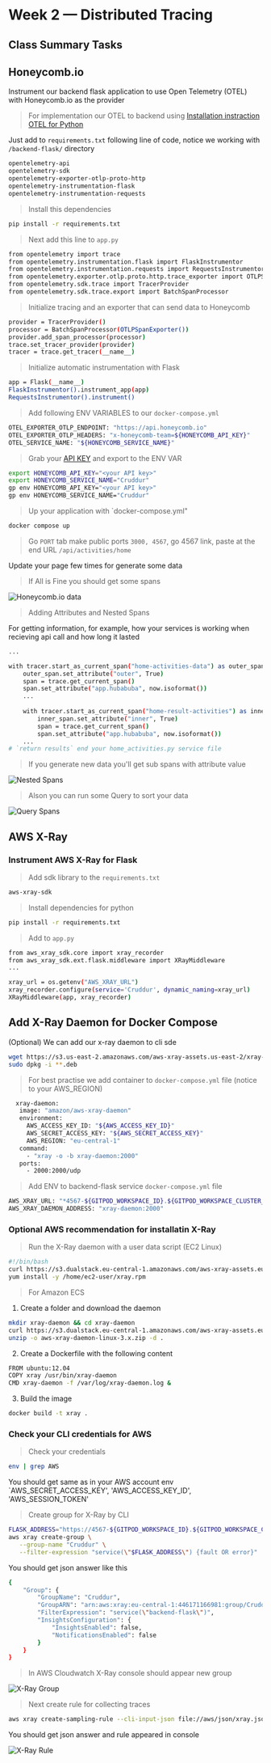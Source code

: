 # Week 2 — Distributed Tracing

## Class Summary Tasks

## Honeycomb.io

Instrument our backend flask application to use Open Telemetry (OTEL) with Honeycomb.io as the provider

> For implementation our OTEL to backend using [Installation instraction OTEL for Python](https://docs.honeycomb.io/getting-data-in/opentelemetry/python/)

Just add to `requirements.txt` following line of code, notice we working with `/backend-flask/` directory 

```sh
opentelemetry-api 
opentelemetry-sdk 
opentelemetry-exporter-otlp-proto-http 
opentelemetry-instrumentation-flask 
opentelemetry-instrumentation-requests
```

> Install this dependencies

```sh
pip install -r requirements.txt
```

> Next add this line to `app.py` 

```sh
from opentelemetry import trace
from opentelemetry.instrumentation.flask import FlaskInstrumentor
from opentelemetry.instrumentation.requests import RequestsInstrumentor
from opentelemetry.exporter.otlp.proto.http.trace_exporter import OTLPSpanExporter
from opentelemetry.sdk.trace import TracerProvider
from opentelemetry.sdk.trace.export import BatchSpanProcessor
```

> Initialize tracing and an exporter that can send data to Honeycomb

```sh
provider = TracerProvider()
processor = BatchSpanProcessor(OTLPSpanExporter())
provider.add_span_processor(processor)
trace.set_tracer_provider(provider)
tracer = trace.get_tracer(__name__)
```

> Initialize automatic instrumentation with Flask

```sh
app = Flask(__name__)
FlaskInstrumentor().instrument_app(app)
RequestsInstrumentor().instrument()
```

> Add following ENV VARIABLES to our `docker-compose.yml`

```sh
OTEL_EXPORTER_OTLP_ENDPOINT: "https://api.honeycomb.io"
OTEL_EXPORTER_OTLP_HEADERS: "x-honeycomb-team=${HONEYCOMB_API_KEY}"
OTEL_SERVICE_NAME: "${HONEYCOMB_SERVICE_NAME}"
```

> Grab your [API KEY](assets/api-key-honeycomb.jpg) and export to the ENV VAR

```sh
export HONEYCOMB_API_KEY="<your API key>"
export HONEYCOMB_SERVICE_NAME="Cruddur"
gp env HONEYCOMB_API_KEY="<your API key>"
gp env HONEYCOMB_SERVICE_NAME="Cruddur"
```

> Up your application with `docker-compose.yml"

```sh
docker compose up
```

> Go `PORT` tab make public ports `3000, 4567`, go 4567 link, paste at the end URL `/api/activities/home`

Update your page few times for generate some data

> If All is Fine you should get some spans

![Honeycomb.io data](assets/1_home-activity-span.jpg)

> Adding Attributes and Nested Spans

For getting information, for example, how your services is working when recieving api call and how long it lasted

```sh
...

with tracer.start_as_current_span("home-activities-data") as outer_span:
    outer_span.set_attribute("outer", True)
    span = trace.get_current_span()
    span.set_attribute("app.hubabuba", now.isoformat())
    ...
    
    with tracer.start_as_current_span("home-result-activities") as inner_span:
        inner_span.set_attribute("inner", True)
        span = trace.get_current_span()
        span.set_attribute("app.hubabuba", now.isoformat())
    ...
# `return results` end your home_activities.py service file
```

> If you generate new data you'll get sub spans with attribute value

![Nested Spans](assets/2_home-activity-nested-span.jpg)

> Alson you can run some Query to sort your data

![Query Spans](assets/3_query-span.jpg)

## AWS X-Ray

### Instrument AWS X-Ray for Flask

> Add sdk library to the `requirements.txt`

```sh
aws-xray-sdk
```

> Install dependencies for python

```sh
pip install -r requirements.txt
```

> Add to `app.py`

```sh
from aws_xray_sdk.core import xray_recorder
from aws_xray_sdk.ext.flask.middleware import XRayMiddleware
...

xray_url = os.getenv("AWS_XRAY_URL")
xray_recorder.configure(service='Cruddur', dynamic_naming=xray_url)
XRayMiddleware(app, xray_recorder)
```
## Add X-Ray Daemon for Docker Compose

(Optional) We can add our x-ray daemon to cli sde

```sh
wget https://s3.us-east-2.amazonaws.com/aws-xray-assets.us-east-2/xray-daemon/aws-xray-daemon-3.x.deb
sudo dpkg -i **.deb
 ```

 > For best practise we add container to `docker-compose.yml` file (notice to your AWS_REGION)

 ```sh
   xray-daemon:
    image: "amazon/aws-xray-daemon"
    environment:
      AWS_ACCESS_KEY_ID: "${AWS_ACCESS_KEY_ID}"
      AWS_SECRET_ACCESS_KEY: "${AWS_SECRET_ACCESS_KEY}"
      AWS_REGION: "eu-central-1"
    command:
      - "xray -o -b xray-daemon:2000"
    ports:
      - 2000:2000/udp
```

> Add ENV to backend-flask service `docker-compose.yml` file

```sh
AWS_XRAY_URL: "*4567-${GITPOD_WORKSPACE_ID}.${GITPOD_WORKSPACE_CLUSTER_HOST}*"
AWS_XRAY_DAEMON_ADDRESS: "xray-daemon:2000"
```

### Optional AWS recommendation for installatin X-Ray

> Run the X-Ray daemon with a user data script (EC2 Linux)

```sh
#!/bin/bash
curl https://s3.dualstack.eu-central-1.amazonaws.com/aws-xray-assets.eu-central-1/xray-daemon/aws-xray-daemon-3.x.rpm -o /home/ec2-user/xray.rpm
yum install -y /home/ec2-user/xray.rpm
```

> For Amazon ECS

1. Create a folder and download the daemon

```sh
mkdir xray-daemon && cd xray-daemon
curl https://s3.dualstack.eu-central-1.amazonaws.com/aws-xray-assets.eu-central-1/xray-daemon/aws-xray-daemon-linux-3.x.zip -o ./aws-xray-daemon-linux-3.x.zip
unzip -o aws-xray-daemon-linux-3.x.zip -d .
```

2. Create a Dockerfile with the following content

```sh
FROM ubuntu:12.04
COPY xray /usr/bin/xray-daemon
CMD xray-daemon -f /var/log/xray-daemon.log &
```

3. Build the image

```sh
docker build -t xray .
```

### Check your CLI credentials for AWS

> Check your credentials 

```sh
env | grep AWS
```

You should get same as in your AWS account env `AWS_SECRET_ACCESS_KEY', 'AWS_ACCESS_KEY_ID', 'AWS_SESSION_TOKEN'

> Create group for X-Ray by CLI

```sh
FLASK_ADDRESS="https://4567-${GITPOD_WORKSPACE_ID}.${GITPOD_WORKSPACE_CLUSTER_HOST}"
aws xray create-group \
   --group-name "Cruddur" \
   --filter-expression "service(\"$FLASK_ADDRESS\") {fault OR error}"
```

You should get json answer like this

```sh
{
    "Group": {
        "GroupName": "Cruddur",
        "GroupARN": "arn:aws:xray:eu-central-1:446171166981:group/Cruddur/GWSZYWM5HTHXLCB76QTGZ2LKHDBI2NFPYU2QN4CV2XZO43GHUQKA",
        "FilterExpression": "service(\"backend-flask\")",
        "InsightsConfiguration": {
            "InsightsEnabled": false,
            "NotificationsEnabled": false
        }
    }
}
```

> In AWS Cloudwatch X-Ray console should appear new group

![X-Ray Group](assets/x-ray-group.jpg)

> Next create rule for collecting traces

```sh
aws xray create-sampling-rule --cli-input-json file://aws/json/xray.json
```

You should get json answer and rule appeared in console

![X-Ray Rule](assets/x-ray-rule.jpg)

